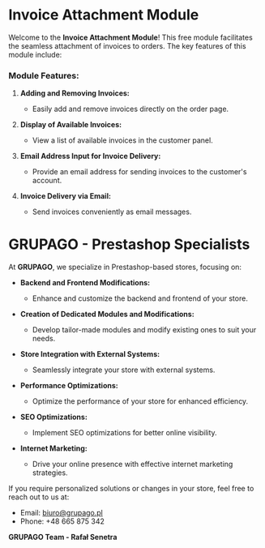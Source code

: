 # Invoice Attachment Module

Welcome to the **Invoice Attachment Module**! This free module facilitates the seamless attachment of invoices to orders. The key features of this module include:

### Module Features:

1. **Adding and Removing Invoices:**
   - Easily add and remove invoices directly on the order page.

2. **Display of Available Invoices:**
   - View a list of available invoices in the customer panel.

3. **Email Address Input for Invoice Delivery:**
   - Provide an email address for sending invoices to the customer's account.

4. **Invoice Delivery via Email:**
   - Send invoices conveniently as email messages.

# GRUPAGO - Prestashop Specialists

At **GRUPAGO**, we specialize in Prestashop-based stores, focusing on:

- **Backend and Frontend Modifications:**
  - Enhance and customize the backend and frontend of your store.

- **Creation of Dedicated Modules and Modifications:**
  - Develop tailor-made modules and modify existing ones to suit your needs.

- **Store Integration with External Systems:**
  - Seamlessly integrate your store with external systems.

- **Performance Optimizations:**
  - Optimize the performance of your store for enhanced efficiency.

- **SEO Optimizations:**
  - Implement SEO optimizations for better online visibility.

- **Internet Marketing:**
  - Drive your online presence with effective internet marketing strategies.

If you require personalized solutions or changes in your store, feel free to reach out to us at:
- Email: [biuro@grupago.pl](mailto:biuro@grupago.pl)
- Phone: +48 665 875 342

**GRUPAGO Team - Rafał Senetra**